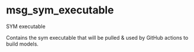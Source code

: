 # msg_sym_executable
SYM executable 

Contains the sym executable that will be pulled & used by GitHub actions to build models.
